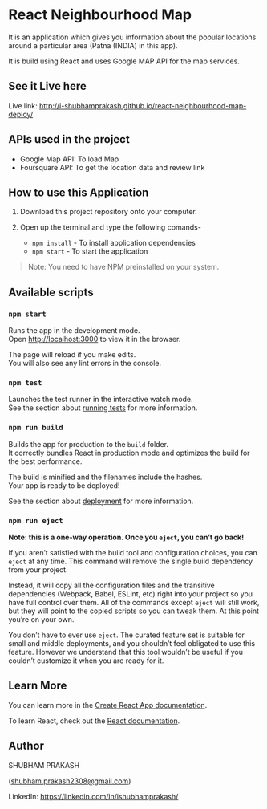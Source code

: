 # React Neighbourhood Map

It is an application which gives you information about the popular locations around a particular area (Patna (INDIA) in this app).

It is build using React and uses Google MAP API for the map services.

## See it Live here

Live link:   http://i-shubhamprakash.github.io/react-neighbourhood-map-deploy/

## APIs used in the project

* Google Map API: To load Map
* Foursquare API: To get the location data and review link

## How to use this Application

1) Download this project repository onto your computer.

2) Open up the terminal and type the following comands-

    * ```npm install``` - To install application dependencies
    * ```npm start``` - To start the application

> Note: You need to have NPM preinstalled on your system.

## Available scripts

### `npm start`

Runs the app in the development mode.<br>
Open [http://localhost:3000](http://localhost:3000) to view it in the browser.

The page will reload if you make edits.<br>
You will also see any lint errors in the console.

### `npm test`

Launches the test runner in the interactive watch mode.<br>
See the section about [running tests](https://facebook.github.io/create-react-app/docs/running-tests) for more information.

### `npm run build`

Builds the app for production to the `build` folder.<br>
It correctly bundles React in production mode and optimizes the build for the best performance.

The build is minified and the filenames include the hashes.<br>
Your app is ready to be deployed!

See the section about [deployment](https://facebook.github.io/create-react-app/docs/deployment) for more information.

### `npm run eject`

**Note: this is a one-way operation. Once you `eject`, you can’t go back!**

If you aren’t satisfied with the build tool and configuration choices, you can `eject` at any time. This command will remove the single build dependency from your project.

Instead, it will copy all the configuration files and the transitive dependencies (Webpack, Babel, ESLint, etc) right into your project so you have full control over them. All of the commands except `eject` will still work, but they will point to the copied scripts so you can tweak them. At this point you’re on your own.

You don’t have to ever use `eject`. The curated feature set is suitable for small and middle deployments, and you shouldn’t feel obligated to use this feature. However we understand that this tool wouldn’t be useful if you couldn’t customize it when you are ready for it.

## Learn More

You can learn more in the [Create React App documentation](https://facebook.github.io/create-react-app/docs/getting-started).

To learn React, check out the [React documentation](https://reactjs.org/).

## Author

SHUBHAM PRAKASH

(shubham.prakash2308@gmail.com)

LinkedIn:
https://linkedin.com/in/ishubhamprakash/
